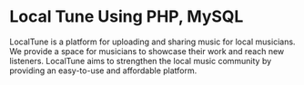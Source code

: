 # Local Tune Using PHP, MySQL

LocalTune is a platform for uploading and sharing music for local musicians. We provide a space for musicians to showcase their work and reach new listeners. LocalTune aims to strengthen the local music community by providing an easy-to-use and affordable platform.
